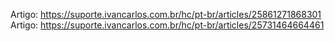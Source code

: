 Artigo: https://suporte.ivancarlos.com.br/hc/pt-br/articles/25861271868301
Artigo: https://suporte.ivancarlos.com.br/hc/pt-br/articles/25731464664461

